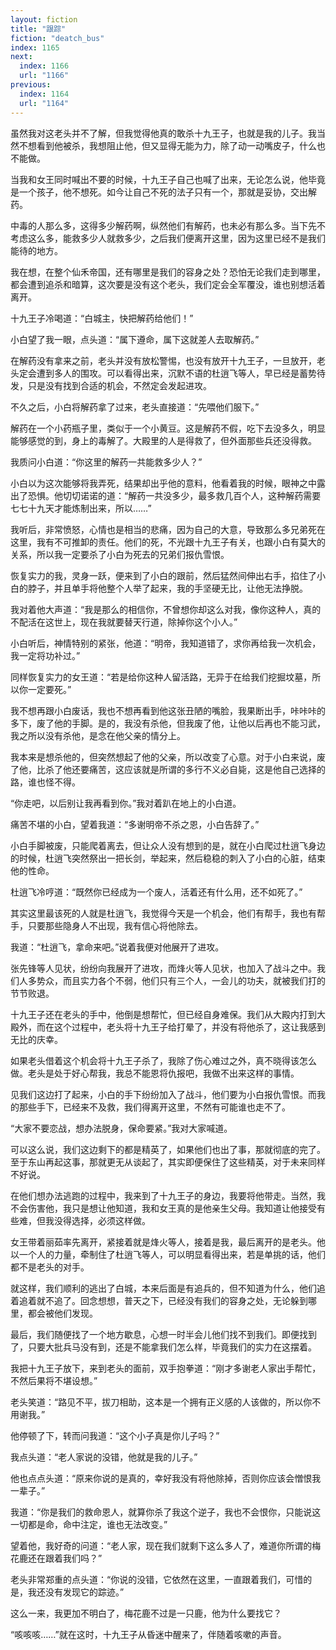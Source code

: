 ```yaml
---
layout: fiction
title: "跟踪"
fiction: "deatch_bus"
index: 1165
next:
  index: 1166
  url: "1166"
previous:
  index: 1164
  url: "1164"
---
```

虽然我对这老头并不了解，但我觉得他真的敢杀十九王子，也就是我的儿子。我当然不想看到他被杀，我想阻止他，但又显得无能为力，除了动一动嘴皮子，什么也不能做。

当我和女王同时喊出不要的时候，十九王子自己也喊了出来，无论怎么说，他毕竟是一个孩子，他不想死。如今让自己不死的法子只有一个，那就是妥协，交出解药。

中毒的人那么多，这得多少解药啊，纵然他们有解药，也未必有那么多。当下先不考虑这么多，能救多少人就救多少，之后我们便离开这里，因为这里已经不是我们能待的地方。

我在想，在整个仙禾帝国，还有哪里是我们的容身之处？恐怕无论我们走到哪里，都会遭到追杀和暗算，这次要是没有这个老头，我们定会全军覆没，谁也别想活着离开。

十九王子冷喝道：“白城主，快把解药给他们！”

小白望了我一眼，点头道：“属下遵命，属下这就差人去取解药。”

在解药没有拿来之前，老头并没有放松警惕，也没有放开十九王子，一旦放开，老头定会遭到多人的围攻。可以看得出来，沉默不语的杜逍飞等人，早已经是蓄势待发，只是没有找到合适的机会，不然定会发起进攻。

不久之后，小白将解药拿了过来，老头直接道：“先喂他们服下。”

解药在一个小药瓶子里，类似于一个小黄豆。这是解药不假，吃下去没多久，明显能够感觉的到，身上的毒解了。大殿里的人是得救了，但外面那些兵还没得救。

我质问小白道：“你这里的解药一共能救多少人？”

小白以为这次能够将我弄死，结果却出乎他的意料，他看着我的时候，眼神之中露出了恐惧。他切切诺诺的道：“解药一共没多少，最多救几百个人，这种解药需要七七十九天才能炼制出来，所以……”

我听后，非常愤怒，心情也是相当的悲痛，因为自己的大意，导致那么多兄弟死在这里，我有不可推卸的责任。他们的死，不光跟十九王子有关，也跟小白有莫大的关系，所以我一定要杀了小白为死去的兄弟们报仇雪恨。

恢复实力的我，灵身一跃，便来到了小白的跟前，然后猛然间伸出右手，掐住了小白的脖子，并且单手将他整个人举了起来，我的手坚硬无比，让他无法挣脱。

我对着他大声道：“我是那么的相信你，不曾想你却这么对我，像你这种人，真的不配活在这世上，现在我就要替天行道，除掉你这个小人。”

小白听后，神情特别的紧张，他道：“明帝，我知道错了，求你再给我一次机会，我一定将功补过。”

同样恢复实力的女王道：“若是给你这种人留活路，无异于在给我们挖掘坟墓，所以你一定要死。”

我不想再跟小白废话，我也不想再看到他这张丑陋的嘴脸，我果断出手，咔咔咔的多下，废了他的手脚。是的，我没有杀他，但我废了他，让他以后再也不能习武，我之所以没有杀他，是念在他父亲的情分上。

我本来是想杀他的，但突然想起了他的父亲，所以改变了心意。对于小白来说，废了他，比杀了他还要痛苦，这应该就是所谓的多行不义必自毙，这是他自己选择的路，谁也怪不得。

“你走吧，以后别让我再看到你。”我对着趴在地上的小白道。

痛苦不堪的小白，望着我道：“多谢明帝不杀之恩，小白告辞了。”

小白手脚被废，只能爬着离去，但让众人没有想到的是，就在小白爬过杜逍飞身边的时候，杜逍飞突然祭出一把长剑，举起来，然后稳稳的刺入了小白的心脏，结束他的性命。

杜逍飞冷哼道：“既然你已经成为一个废人，活着还有什么用，还不如死了。”

其实这里最该死的人就是杜逍飞，我觉得今天是一个机会，他们有帮手，我也有帮手，只要那些隐身人不出现，我有信心将他除去。

我道：“杜逍飞，拿命来吧。”说着我便对他展开了进攻。

张先锋等人见状，纷纷向我展开了进攻，而烽火等人见状，也加入了战斗之中。我们人多势众，而且实力各个不弱，他们只有三个人，一会儿的功夫，就被我们打的节节败退。

十九王子还在老头的手中，他倒是想帮忙，但已经自身难保。我们从大殿内打到大殿外，而在这个过程中，老头将十九王子给打晕了，并没有将他杀了，这让我感到无比的庆幸。

如果老头借着这个机会将十九王子杀了，我除了伤心难过之外，真不晓得该怎么做。老头是处于好心帮我，我总不能恩将仇报吧，我做不出来这样的事情。

见我们这边打了起来，小白的手下纷纷加入了战斗，他们要为小白报仇雪恨。而我的那些手下，已经来不及救，我们得离开这里，不然有可能谁也走不了。

“大家不要恋战，想办法脱身，保命要紧。”我对大家喊道。

可以这么说，我们这边剩下的都是精英了，如果他们也出了事，那就彻底的完了。至于东山再起这事，那就更无从谈起了，其实即便保住了这些精英，对于未来同样不好说。

在他们想办法逃跑的过程中，我来到了十九王子的身边，我要将他带走。当然，我不会伤害他，我只是想让他知道，我和女王真的是他亲生父母。我知道让他接受有些难，但我没得选择，必须这样做。

女王带着丽茹率先离开，紧接着就是烽火等人，接着是我，最后离开的是老头。他以一个人的力量，牵制住了杜逍飞等人，可以明显看得出来，若是单挑的话，他们都不是老头的对手。

就这样，我们顺利的逃出了白城，本来后面是有追兵的，但不知道为什么，他们追着追着就不追了。回念想想，普天之下，已经没有我们的容身之处，无论躲到哪里，都会被他们发现。

最后，我们随便找了一个地方歇息，心想一时半会儿他们找不到我们。即便找到了，只要大批兵马没有到，还是不能拿我们怎么样，毕竟我们的实力在这摆着。

我把十九王子放下，来到老头的面前，双手抱拳道：“刚才多谢老人家出手帮忙，不然后果将不堪设想。”

老头笑道：“路见不平，拔刀相助，这本是一个拥有正义感的人该做的，所以你不用谢我。”

他停顿了下，转而问我道：“这个小子真是你儿子吗？”

我点头道：“老人家说的没错，他就是我的儿子。”

他也点点头道：“原来你说的是真的，幸好我没有将他除掉，否则你应该会憎恨我一辈子。”

我道：“你是我们的救命恩人，就算你杀了我这个逆子，我也不会恨你，只能说这一切都是命，命中注定，谁也无法改变。”

望着他，我好奇的问道：“老人家，现在我们就剩下这么多人了，难道你所谓的梅花鹿还在跟着我们吗？”

老头非常郑重的点头道：“你说的没错，它依然在这里，一直跟着我们，可惜的是，我还没有发现它的踪迹。”

这么一来，我更加不明白了，梅花鹿不过是一只鹿，他为什么要找它？

“咳咳咳……”就在这时，十九王子从昏迷中醒来了，伴随着咳嗽的声音。